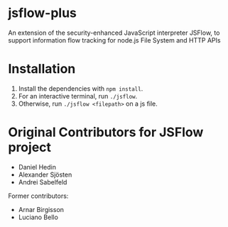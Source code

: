 # jsflow-plus
An extension of the security-enhanced JavaScript interpreter JSFlow, to support information flow tracking for node.js File System and HTTP APIs

# Installation 
1. Install the dependencies with `npm install`.
2. For an interactive terminal, run `./jsflow`.
3. Otherwise, run `./jsflow <filepath>` on a js file.

# Original Contributors for JSFlow project

* Daniel Hedin
* Alexander Sjösten
* Andrei Sabelfeld 

Former contributors:

* Arnar Birgisson
* Luciano Bello
